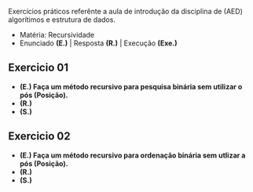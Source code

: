  Exercícios práticos referênte a aula de introdução da disciplina de (AED) algorítimos e estrutura de dados.

- Matéria: Recursividade
- Enunciado **(E.)** | Resposta **(R.)** | Execução **(Exe.)**

## Exercicio 01

- **(E.) Faça um método recursivo para pesquisa binária sem utilizar o pós (Posição).**
- **(R.)**
- **(S.)**

## Exercicio 02

- **(E.) Faça um método recursivo para ordenação binária sem utlizar a pós (Posição).**
- **(R.)**
- **(S.)**
